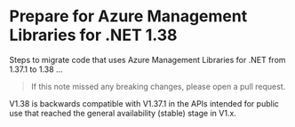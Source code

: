 # Prepare for Azure Management Libraries for .NET 1.38 #

Steps to migrate code that uses Azure Management Libraries for .NET from 1.37.1 to 1.38 ...

> If this note missed any breaking changes, please open a pull request.

V1.38 is backwards compatible with V1.37.1 in the APIs intended for public use that reached the general availability (stable) stage in V1.x.
